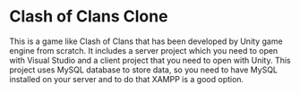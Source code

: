 # Clash of Clans Clone
This is a game like Clash of Clans that has been developed by Unity game engine from scratch. It includes a server project which you need to open with Visual Studio and a client project that you need to open with Unity. This project uses MySQL database to store data, so you need to have MySQL installed on your server and to do that XAMPP is a good option.
